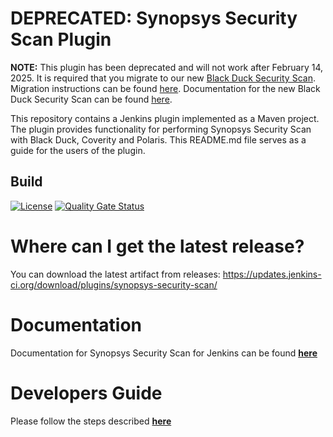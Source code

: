 # DEPRECATED: Synopsys Security Scan Plugin

**NOTE:** This plugin has been deprecated and will not work after February 14, 2025. It is required that you migrate to our new <a href="https://plugins.jenkins.io/blackduck-security-scan/">Black Duck Security Scan</a>. Migration instructions can be found <a href="https://community.blackduck.com/s/article/integrations-black-duck-migration-instructions">here</a>. Documentation for the new Black Duck Security Scan can be found <a href="https://documentation.blackduck.com/bundle/bridge/page/documentation/c_using-jenkins-plugin.html">here</a>.

This repository contains a Jenkins plugin implemented as a Maven project. The plugin provides functionality for performing Synopsys Security Scan with Black Duck, Coverity and Polaris. This README.md file serves as a guide for the users of the plugin.

## Build

[![License](https://img.shields.io/badge/License-Apache%202.0-blue.svg)](https://opensource.org/licenses/Apache-2.0)
[![Quality Gate Status](https://sonarcloud.io/api/project_badges/measure?project=io.jenkins.plugins%3Asynopsys-security-scan&metric=alert_status)](https://sonarcloud.io/dashboard?id=io.jenkins.plugins%3Asynopsys-security-scan)

# Where can I get the latest release?
You can download the latest artifact from releases: https://updates.jenkins-ci.org/download/plugins/synopsys-security-scan/

# Documentation
Documentation for Synopsys Security Scan for Jenkins can be found [**here**](https://sig-product-docs.synopsys.com/bundle/bridge/page/documentation/c_using-synopsys-jenkins-plugin.html)

# Developers Guide
Please follow the steps described [**here**](DeveloperGuide.md)
